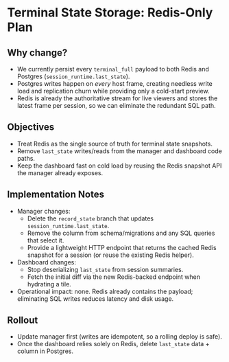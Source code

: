 # Terminal State Storage: Redis-Only Plan

## Why change?
- We currently persist every `terminal_full` payload to both Redis and Postgres (`session_runtime.last_state`).
- Postgres writes happen on *every* host frame, creating needless write load and replication churn while providing only a cold-start preview.
- Redis is already the authoritative stream for live viewers and stores the latest frame per session, so we can eliminate the redundant SQL path.

## Objectives
- Treat Redis as the single source of truth for terminal state snapshots.
- Remove `last_state` writes/reads from the manager and dashboard code paths.
- Keep the dashboard fast on cold load by reusing the Redis snapshot API the manager already exposes.

## Implementation Notes
- Manager changes:
  - Delete the `record_state` branch that updates `session_runtime.last_state`.
  - Remove the column from schema/migrations and any SQL queries that select it.
  - Provide a lightweight HTTP endpoint that returns the cached Redis snapshot for a session (or reuse the existing Redis helper).
- Dashboard changes:
  - Stop deserializing `last_state` from session summaries.
  - Fetch the initial diff via the new Redis-backed endpoint when hydrating a tile.
- Operational impact: none. Redis already contains the payload; eliminating SQL writes reduces latency and disk usage.

## Rollout
- Update manager first (writes are idempotent, so a rolling deploy is safe).
- Once the dashboard relies solely on Redis, delete `last_state` data + column in Postgres.
